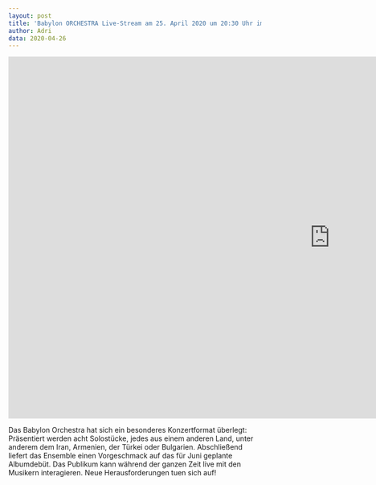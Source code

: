 ```yaml
---
layout: post
title: 'Babylon ORCHESTRA Live-Stream am 25. April 2020 um 20:30 Uhr im Delphi Theater Berlin'
author: Adri
data: 2020-04-26
---
```

 <div class="embed-responsive embed-responsive-16by9">
    <iframe
      width="1280"
      height="720"
      src="https://www.youtube.com/embed/o4NdG1nNJ7c?rel"
      frameborder="0"
      allow="autoplay; encrypted-media"
      allowfullscreen
    ></iframe>
  </div>
</div>

Das Babylon Orchestra hat sich ein besonderes Konzertformat überlegt: Präsentiert werden acht Solostücke, jedes aus einem anderen Land, unter anderem dem Iran, Armenien, der Türkei oder Bulgarien. Abschließend liefert das Ensemble einen Vorgeschmack auf das für Juni geplante Albumdebüt. Das Publikum kann während der ganzen Zeit live mit den Musikern interagieren. Neue Herausforderungen tuen sich auf!
